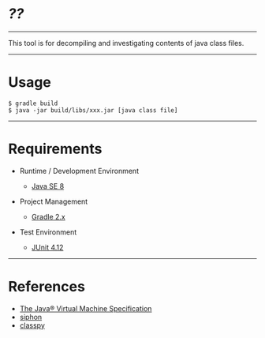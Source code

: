 # *??*

---

This tool is for decompiling and investigating contents of java class files.


---

# Usage

    $ gradle build
    $ java -jar build/libs/xxx.jar [java class file]


---

# Requirements

* Runtime / Development Environment

    * [Java SE 8](http://www.oracle.com/technetwork/java/javase/overview/index.html)

* Project Management

    * [Gradle 2.x](http://gradle.org/)

* Test Environment

    * [JUnit 4.12](http://junit.org/junit4/)


---

# References

* [The Java® Virtual Machine Specification](https://docs.oracle.com/javase/specs/jvms/se8/html/index.html)
* [siphon](https://github.com/tamada/siphon)
* [classpy](https://github.com/zxh0/classpy)